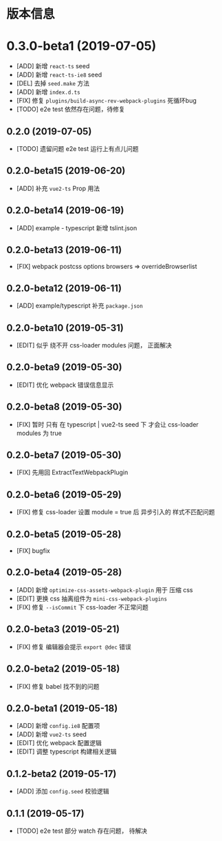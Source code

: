# 版本信息
# 0.3.0-beta1 (2019-07-05)
* [ADD] 新增 `react-ts` seed
* [ADD] 新增 `react-ts-ie8` seed
* [DEL] 去掉 `seed.make` 方法
* [ADD] 新增 `index.d.ts`
* [FIX] 修复 `plugins/build-async-rev-webpack-plugins` 死循环bug
* [TODO] e2e test 依然存在问题，待修复

## 0.2.0 (2019-07-05)
* [TODO] 遗留问题 e2e test 运行上有点儿问题

## 0.2.0-beta15 (2019-06-20)
* [ADD] 补充 `vue2-ts` Prop 用法

## 0.2.0-beta14 (2019-06-19)
* [ADD] example - typescript 新增 tslint.json

## 0.2.0-beta13 (2019-06-11)
* [FIX] webpack postcss options browsers => overrideBrowserlist

## 0.2.0-beta12 (2019-06-11)
* [ADD] example/typescript 补充 `package.json`

## 0.2.0-beta10 (2019-05-31)
* [EDIT] 似乎 绕不开 css-loader modules 问题， 正面解决

## 0.2.0-beta9 (2019-05-30)
* [EDIT] 优化 webpack 错误信息显示

## 0.2.0-beta8 (2019-05-30)
* [FIX] 暂时 只有 在 typescript | vue2-ts seed 下 才会让 css-loader modules 为 true

## 0.2.0-beta7 (2019-05-30)
* [FIX] 先用回 ExtractTextWebpackPlugin

## 0.2.0-beta6 (2019-05-29)
* [FIX] 修复 css-loader 设置 module = true 后 异步引入的 样式不匹配问题

## 0.2.0-beta5 (2019-05-28)
* [FIX] bugfix

## 0.2.0-beta4 (2019-05-28)
* [ADD] 新增 `optimize-css-assets-webpack-plugin` 用于 压缩 css
* [EDIT] 更换 css 抽离组件为 `mini-css-webpack-plugins`
* [FIX] 修复 `--isCommit` 下 css-loader 不正常问题


## 0.2.0-beta3 (2019-05-21)
* [FIX] 修复 编辑器会提示 `export @dec` 错误
## 0.2.0-beta2 (2019-05-18)
* [FIX] 修复 babel 找不到的问题

## 0.2.0-beta1 (2019-05-18)
* [ADD] 新增 `config.ie8` 配置项
* [ADD] 新增 `vue2-ts` seed
* [EDIT] 优化 webpack 配置逻辑
* [EDIT] 调整 typescript 构建相关逻辑

## 0.1.2-beta2 (2019-05-17)
* [ADD] 添加 `config.seed` 校验逻辑

## 0.1.1 (2019-05-17)
* [TODO] e2e test 部分 watch 存在问题， 待解决
